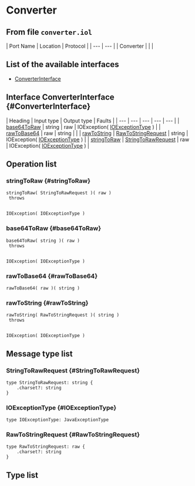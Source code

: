 # Converter

## From file `converter.iol`

| Port Name | Location | Protocol |
| --- | --- |
| Converter |  |  |

## List of the available interfaces

* [ConverterInterface](converter.md#ConverterInterface)

## Interface ConverterInterface {#ConverterInterface}

| Heading | Input type | Output type | Faults |
| --- | --- | --- | --- | --- |
| [base64ToRaw](converter.md#base64ToRaw) | string  | raw  |  IOException\( [IOExceptionType](converter.md#IOExceptionType) \)    |
| [rawToBase64](converter.md#rawToBase64) | raw  | string  |  |
| [rawToString](converter.md#rawToString) | [RawToStringRequest](converter.md#RawToStringRequest)  | string  |  IOException\( [IOExceptionType](converter.md#IOExceptionType) \)    |
| [stringToRaw](converter.md#stringToRaw) | [StringToRawRequest](converter.md#StringToRawRequest)  | raw  |  IOException\( [IOExceptionType](converter.md#IOExceptionType) \)    |

## Operation list

### stringToRaw {#stringToRaw}

```text
stringToRaw( StringToRawRequest )( raw )
 throws


IOException( IOExceptionType )
```

### base64ToRaw {#base64ToRaw}

```text
base64ToRaw( string )( raw )
 throws


IOException( IOExceptionType )
```

### rawToBase64 {#rawToBase64}

```text
rawToBase64( raw )( string )
```

### rawToString {#rawToString}

```text
rawToString( RawToStringRequest )( string )
 throws


IOException( IOExceptionType )
```

## Message type list

### StringToRawRequest {#StringToRawRequest}

```text
type StringToRawRequest: string { 
    .charset?: string
}
```

### IOExceptionType {#IOExceptionType}

```text
type IOExceptionType: JavaExceptionType
```

### RawToStringRequest {#RawToStringRequest}

```text
type RawToStringRequest: raw { 
    .charset?: string
}
```

## Type list


